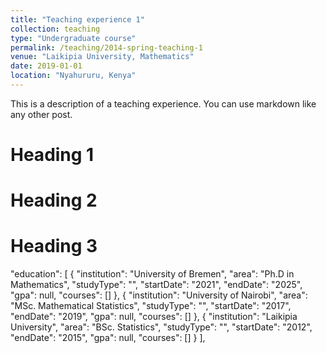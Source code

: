 ```yaml
---
title: "Teaching experience 1"
collection: teaching
type: "Undergraduate course"
permalink: /teaching/2014-spring-teaching-1
venue: "Laikipia University, Mathematics"
date: 2019-01-01
location: "Nyahururu, Kenya"
---
```


This is a description of a teaching experience. You can use markdown like any other post.

Heading 1
======

Heading 2
======

Heading 3
======

"education": [
{
"institution": "University of Bremen",
      "area": "Ph.D in Mathematics",
      "studyType": "",
      "startDate": "2021",
      "endDate": "2025",
      "gpa": null,
      "courses": []
    },
    {
      "institution": "University of Nairobi",
      "area": "MSc. Mathematical Statistics",
      "studyType": "",
      "startDate": "2017",
      "endDate": "2019",
      "gpa": null,
      "courses": []
    },
    {
      "institution": "Laikipia University",
      "area": "BSc. Statistics",
      "studyType": "",
      "startDate": "2012",
      "endDate": "2015",
      "gpa": null,
      "courses": []
    }
  ],
